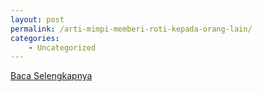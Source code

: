 ```yaml
---
layout: post
permalink: /arti-mimpi-memberi-roti-kepada-orang-lain/
categories:
    - Uncategorized
---
```


[Baca Selengkapnya](/01)